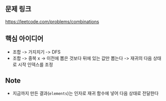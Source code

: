 ## 문제 링크
https://leetcode.com/problems/combinations

## 핵심 아이디어
- 조합 -> 가지치기 -> DFS
- 조합 -> 중복 x -> 이전에 뽑은 것보다 뒤에 있는 값만 뽑는다 -> 재귀의 다음 상태로 시작 인덱스를 조정

## Note
- 지금까지 만든 결과(`elements`)는 인자로 재귀 함수에 넣어 다음 상태로 전달한다
